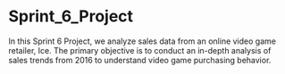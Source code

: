 # Sprint_6_Project
In this Sprint 6 Project, we analyze sales data from an online video game retailer, Ice. The primary objective is to conduct an in-depth analysis of sales trends from 2016 to understand video game purchasing behavior.
